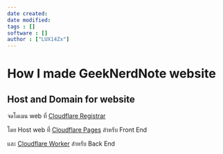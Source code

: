 ```yaml
---
date created: 
date modified: 
tags : []
software : []
author : ["LUX14Zx"]
---
```


# How I made GeekNerdNote website

## Host and Domain for website

จดโดเมน web ที่ [Cloudflare Registrar](https://www.cloudflare.com/products/registrar/)

โดย Host web ที่ [Cloudflare Pages](https://pages.cloudflare.com/) สำหรับ Front End

และ [Cloudflare Worker](https://workers.cloudflare.com/) สำหรับ Back End

